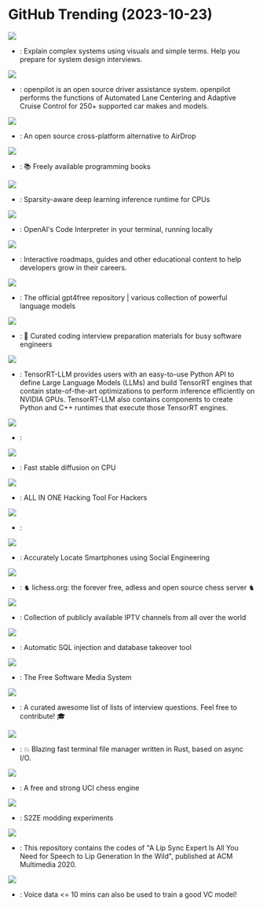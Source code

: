 # GitHub Trending (2023-10-23)

![](https://img.shields.io/badge/none-New%205-green?style=flat-square&logo=appveyor)
- [](https://github.comundefined): Explain complex systems using visuals and simple terms. Help you prepare for system design interviews.

![](https://img.shields.io/badge/Python-New%20160-green?style=flat-square&logo=appveyor)
- [](https://github.comundefined): openpilot is an open source driver assistance system. openpilot performs the functions of Automated Lane Centering and Adaptive Cruise Control for 250+ supported car makes and models.

![](https://img.shields.io/badge/Dart-New%201-green?style=flat-square&logo=appveyor)
- [](https://github.comundefined): An open source cross-platform alternative to AirDrop

![](https://img.shields.io/badge/none-New%20351-green?style=flat-square&logo=appveyor)
- [](https://github.comundefined): 📚 Freely available programming books

![](https://img.shields.io/badge/Python-New%2097-green?style=flat-square&logo=appveyor)
- [](https://github.comundefined): Sparsity-aware deep learning inference runtime for CPUs

![](https://img.shields.io/badge/Python-New%20301-green?style=flat-square&logo=appveyor)
- [](https://github.comundefined): OpenAI's Code Interpreter in your terminal, running locally

![](https://img.shields.io/badge/TypeScript-New%20122-green?style=flat-square&logo=appveyor)
- [](https://github.comundefined): Interactive roadmaps, guides and other educational content to help developers grow in their careers.

![](https://img.shields.io/badge/Python-New%20111-green?style=flat-square&logo=appveyor)
- [](https://github.comundefined): The official gpt4free repository | various collection of powerful language models

![](https://img.shields.io/badge/TypeScript-New%20177-green?style=flat-square&logo=appveyor)
- [](https://github.comundefined): 💯 Curated coding interview preparation materials for busy software engineers

![](https://img.shields.io/badge/C%2B%2B-New%20304-green?style=flat-square&logo=appveyor)
- [](https://github.comundefined): TensorRT-LLM provides users with an easy-to-use Python API to define Large Language Models (LLMs) and build TensorRT engines that contain state-of-the-art optimizations to perform inference efficiently on NVIDIA GPUs. TensorRT-LLM also contains components to create Python and C++ runtimes that execute those TensorRT engines.

![](https://img.shields.io/badge/Python-New%20103-green?style=flat-square&logo=appveyor)
- [](https://github.comundefined): 

![](https://img.shields.io/badge/Python-New%2050-green?style=flat-square&logo=appveyor)
- [](https://github.comundefined): Fast stable diffusion on CPU

![](https://img.shields.io/badge/Python-New%2036-green?style=flat-square&logo=appveyor)
- [](https://github.comundefined): ALL IN ONE Hacking Tool For Hackers

![](https://img.shields.io/badge/none-New%2025-green?style=flat-square&logo=appveyor)
- [](https://github.comundefined): 

![](https://img.shields.io/badge/CSS-New%2014-green?style=flat-square&logo=appveyor)
- [](https://github.comundefined): Accurately Locate Smartphones using Social Engineering

![](https://img.shields.io/badge/Scala-New%205-green?style=flat-square&logo=appveyor)
- [](https://github.comundefined): ♞ lichess.org: the forever free, adless and open source chess server ♞

![](https://img.shields.io/badge/JavaScript-New%2036-green?style=flat-square&logo=appveyor)
- [](https://github.comundefined): Collection of publicly available IPTV channels from all over the world

![](https://img.shields.io/badge/Python-New%2011-green?style=flat-square&logo=appveyor)
- [](https://github.comundefined): Automatic SQL injection and database takeover tool

![](https://img.shields.io/badge/C%23-New%2021-green?style=flat-square&logo=appveyor)
- [](https://github.comundefined): The Free Software Media System

![](https://img.shields.io/badge/none-New%2035-green?style=flat-square&logo=appveyor)
- [](https://github.comundefined): A curated awesome list of lists of interview questions. Feel free to contribute! 🎓

![](https://img.shields.io/badge/Rust-New%2063-green?style=flat-square&logo=appveyor)
- [](https://github.comundefined): 💥 Blazing fast terminal file manager written in Rust, based on async I/O.

![](https://img.shields.io/badge/C%2B%2B-New%209-green?style=flat-square&logo=appveyor)
- [](https://github.comundefined): A free and strong UCI chess engine

![](https://img.shields.io/badge/C%2B%2B-New%209-green?style=flat-square&logo=appveyor)
- [](https://github.comundefined): S2ZE modding experiments

![](https://img.shields.io/badge/Python-New%2060-green?style=flat-square&logo=appveyor)
- [](https://github.comundefined): This repository contains the codes of "A Lip Sync Expert Is All You Need for Speech to Lip Generation In the Wild", published at ACM Multimedia 2020.

![](https://img.shields.io/badge/Python-New%2046-green?style=flat-square&logo=appveyor)
- [](https://github.comundefined): Voice data <= 10 mins can also be used to train a good VC model!

